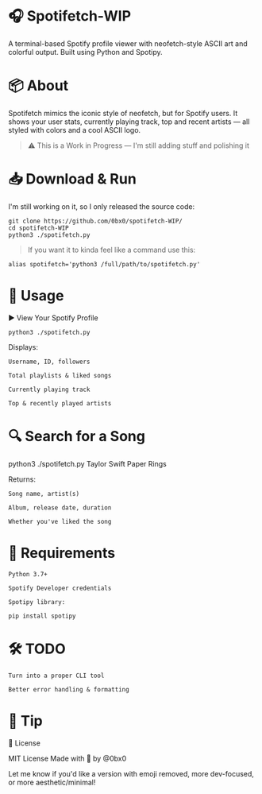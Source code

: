 # 🎧 Spotifetch-WIP
A terminal-based Spotify profile viewer with neofetch-style ASCII art and colorful output. Built using Python and Spotipy.

# 📦 About

Spotifetch mimics the iconic style of neofetch, but for Spotify users. It shows your user stats, currently playing track, top and recent artists — all styled with colors and a cool ASCII logo.

> ⚠️ This is a Work in Progress — I'm still adding stuff and polishing it


# 📥 Download & Run

I'm still working on it, so I only released the source code:

```
git clone https://github.com/0bx0/spotifetch-WIP/
cd spotifetch-WIP
python3 ./spotifetch.py
```


> If you want it to kinda feel like a command use this:
```
alias spotifetch='python3 /full/path/to/spotifetch.py'
```

# 🚀 Usage
▶️ View Your Spotify Profile
```
python3 ./spotifetch.py
```

Displays:

    Username, ID, followers

    Total playlists & liked songs

    Currently playing track

    Top & recently played artists

# 🔍 Search for a Song

python3 ./spotifetch.py Taylor Swift Paper Rings

Returns:

    Song name, artist(s)

    Album, release date, duration

    Whether you've liked the song

# 📌 Requirements

    Python 3.7+

    Spotify Developer credentials

    Spotipy library:
```
pip install spotipy
```

# 🛠 TODO

    Turn into a proper CLI tool

    Better error handling & formatting

# 🧠 Tip



📄 License

MIT License
Made with 💚 by @0bx0

Let me know if you'd like a version with emoji removed, more dev-focused, or more aesthetic/minimal!
